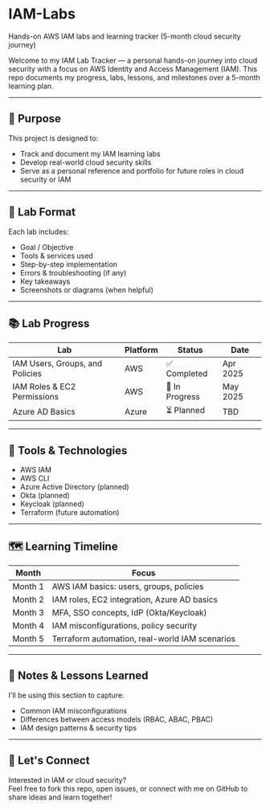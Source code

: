 # IAM-Labs  
Hands-on AWS IAM labs and learning tracker (5-month cloud security journey)

Welcome to my IAM Lab Tracker — a personal hands-on journey into cloud security with a focus on AWS Identity and Access Management (IAM). This repo documents my progress, labs, lessons, and milestones over a 5-month learning plan.

---

## 📌 Purpose

This project is designed to:
- Track and document my IAM learning labs
- Develop real-world cloud security skills
- Serve as a personal reference and portfolio for future roles in cloud security or IAM

---

## 🧪 Lab Format

Each lab includes:
- Goal / Objective
- Tools & services used
- Step-by-step implementation
- Errors & troubleshooting (if any)
- Key takeaways
- Screenshots or diagrams (when helpful)

---

## 📚 Lab Progress

| Lab | Platform | Status | Date |
|-----|----------|--------|------|
| IAM Users, Groups, and Policies | AWS | ✅ Completed | Apr 2025 |
| IAM Roles & EC2 Permissions | AWS | 🔄 In Progress | May 2025 |
| Azure AD Basics | Azure | ⏳ Planned | TBD |

---

## 🧰 Tools & Technologies

- AWS IAM
- AWS CLI
- Azure Active Directory (planned)
- Okta (planned)
- Keycloak (planned)
- Terraform (future automation)

---

## 🗺️ Learning Timeline

| Month | Focus |
|-------|-------|
| Month 1 | AWS IAM basics: users, groups, policies |
| Month 2 | IAM roles, EC2 integration, Azure AD basics |
| Month 3 | MFA, SSO concepts, IdP (Okta/Keycloak) |
| Month 4 | IAM misconfigurations, policy security |
| Month 5 | Terraform automation, real-world IAM scenarios |

---

## 📓 Notes & Lessons Learned

I'll be using this section to capture:
- Common IAM misconfigurations
- Differences between access models (RBAC, ABAC, PBAC)
- IAM design patterns & security tips

---

## 🤝 Let's Connect

Interested in IAM or cloud security?  
Feel free to fork this repo, open issues, or connect with me on GitHub to share ideas and learn together!



